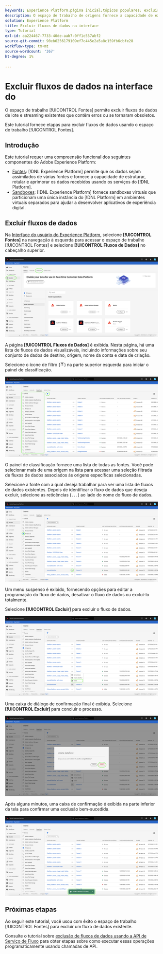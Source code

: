 ```yaml
---
keywords: Experience Platform;página inicial;tópicos populares; excluir fluxos de dados
description: O espaço de trabalho de origens fornece a capacidade de excluir fluxos de dados de batch e streaming existentes que contêm erros ou se tornaram obsoletos.
solution: Experience Platform
title: Excluir fluxos de dados na interface
type: Tutorial
exl-id: aa224467-7733-40de-aab7-0ff1c557abf2
source-git-commit: 90eb6256179109ef7c445e2a5a8c159fb6cbfe28
workflow-type: tm+mt
source-wordcount: '367'
ht-degree: 1%

---
```


# Excluir fluxos de dados na interface do

O espaço de trabalho [!UICONTROL Fontes] permite excluir fluxos de dados de lote e streaming existentes que contêm erros ou se tornaram obsoletos.

Este tutorial fornece etapas para excluir fluxos de dados usando o espaço de trabalho [!UICONTROL Fontes].

## Introdução

Este tutorial requer uma compreensão funcional dos seguintes componentes do Adobe Experience Platform:

- [Fontes](../../home.md): [!DNL Experience Platform] permite que os dados sejam assimilados de várias fontes e fornece a capacidade de estruturar, rotular e aprimorar os dados recebidos usando os serviços do [!DNL Platform].
- [Sandboxes](../../../sandboxes/home.md): [!DNL Experience Platform] fornece sandboxes virtuais que particionam uma única instância do [!DNL Platform] em ambientes virtuais separados para ajudar a desenvolver aplicativos de experiência digital.

## Excluir fluxos de dados

Na [Interface do usuário do Experience Platform](https://platform.adobe.com), selecione **[!UICONTROL Fontes]** na navegação à esquerda para acessar o espaço de trabalho [!UICONTROL Fontes] e selecione **[!UICONTROL Fluxos de Dados]** no cabeçalho superior.

![catálogo](../../images/tutorials/delete/catalog.png)

A página **[!UICONTROL Fluxos de Dados]** é exibida. Nesta página, há uma lista de fluxos de dados visualizáveis, incluindo informações sobre seu conjunto de dados de destino, origem, nome da conta e data de criação.

Selecione o ícone de filtro (![filter-icon](../../images/tutorials/delete/filter.png)) na parte superior esquerda para iniciar o painel de classificação.

![fluxos de dados](../../images/tutorials/delete/dataflows.png)

O painel de classificação fornece uma lista de todas as fontes. Você pode selecionar mais de uma origem na lista para acessar uma seleção filtrada de fluxos de dados associados às origens específicas selecionadas.

Selecione a fonte com a qual deseja trabalhar para ver uma lista de fluxos de dados existentes. Depois de identificar o fluxo de dados que deseja excluir, selecione as reticências (`...`) ao lado do nome do fluxo de dados.

![filtro-de-fluxos-dados](../../images/tutorials/delete/dataflows-filter.png)

Um menu suspenso é exibido, fornecendo opções para editar a programação do fluxo de dados, desativar o fluxo de dados ou excluí-lo totalmente.

Selecione **[!UICONTROL Excluir]** para excluir o fluxo de dados.

![excluir](../../images/tutorials/delete/delete.png)

Uma caixa de diálogo de confirmação final é exibida. Selecione **[!UICONTROL Excluir]** para concluir o processo.

![confirmar](../../images/tutorials/delete/confirm.png)

Após alguns minutos, uma caixa de confirmação é exibida na parte inferior da tela para confirmar uma exclusão bem-sucedida.

![confirmado](../../images/tutorials/delete/confirmed.png)

## Próximas etapas

Ao seguir este tutorial, você usou com êxito o espaço de trabalho [!UICONTROL Fontes] para excluir um fluxo de dados existente.

Consulte o tutorial sobre [exclusão de fluxos de dados usando a API de Serviço de Fluxo](../../tutorials/api/delete-dataflows.md) para obter etapas sobre como executar essas operações programaticamente usando chamadas de API.

